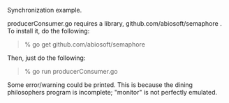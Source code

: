 Synchronization example.producerConsumer.go requires a library, github.com/abiosoft/semaphore .To install it, do the following:> % go get github.com/abiosoft/semaphoreThen, just do the following:> % go run producerConsumer.goSome error/warning could be printed.  This is because the dining philosophers program is incomplete; "monitor" is not perfectly emulated.